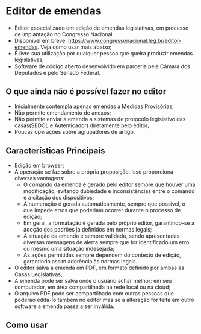 # Editor de emendas

- Editor especializado em edição de emendas legislativas, em processo de implantação no Congresso Nacional
- Disponível em breve: https://www.congressonacional.leg.br/editor-emendas. Veja como usar mais abaixo;
- É livre sua utilização por qualquer pessoa que queira produzir emendas legislativas;
- Software de código aberto desenvolvido em parceria pela Câmara dos Deputados e pelo Senado Federal.

## O que ainda não é possível fazer no editor

- Inicialmente contempla apenas emendas a Medidas Provisórias;
- Não permite emendamento de anexos;
- Não permite enviar a emenda a sistemas de protocolo legislativo das casas(SEDOL e Autenticador) diretamente pelo editor;
- Poucas operações sobre agrupadores de artigo.

## Características Principais

- Edição em browser;
- A operação se faz sobre a própria proposição. Isso proporciona diversas vantagens:
  - O comando da emenda é gerado pelo editor sempre que houver uma modificação, evitando dubiedade e inconsistências entre o comando e a citação dos dispositivos;
  - A numeração é gerada automaticamente, sempre que possível, o que impede erros que poderiam ocorrer durante o processo de edição;
  - Em geral, a formatação é gerada pelo próprio editor, garantindo-se a adoção dos padrões já definidos em normas legais;
  - A situação da emenda é sempre validada, sendo apresentadas diversas mensagens de alerta sempre que for identificado um erro ou mesmo uma situação indesejada; 
  - As ações permitidas sempre dependem do contexto de edição, garantindo assim aderência às normas legais.
- O editor salva a emenda em PDF, em formato definido por ambas as Casas Legislativas;
- A emenda pode ser salva onde o usuário achar melhor: em seu computador, em área compartilhada na rede local ou na cloud;
- O arquivo PDF pode ser compartilhado com outras pessoas que poderão editá-lo também no editor mas se a alteração for feita em outro software a emenda passa a ser inválida.

## Como usar


